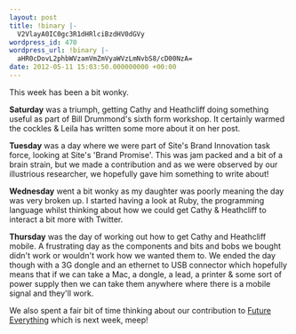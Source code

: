 ```yaml
---
layout: post
title: !binary |-
  V2VlayA0IC0gc3R1dHRlciBzdHV0dGVy
wordpress_id: 470
wordpress_url: !binary |-
  aHR0cDovL2phbWVzamVmZmVyaWVzLmNvbS8/cD00NzA=
date: 2012-05-11 15:03:50.000000000 +00:00
---
```

This week has been a bit wonky.

<strong>Saturday</strong> was a triumph, getting Cathy and Heathcliff doing something useful as part of Bill Drummond's sixth form workshop. It certainly warmed the cockles &amp; Leila has written some more about it on her post.

<strong>Tuesday</strong> was a day where we were part of Site's Brand Innovation task force, looking at Site's 'Brand Promise'. This was jam packed and a bit of a brain strain, but we made a contribution and as we were observed by our illustrious researcher, we hopefully gave him something to write about!

<strong>Wednesday</strong> went a bit wonky as my daughter was poorly meaning the day was very broken up. I started having a look at Ruby, the programming language whilst thinking about how we could get Cathy &amp; Heathcliff to interact a bit more with Twitter.

<strong>Thursday</strong> was the day of working out how to get Cathy and Heathcliff mobile. A frustrating day as the components and bits and bobs we bought didn't work or wouldn't work how we wanted them to. We ended the day though with a 3G dongle and an ethernet to USB connector which hopefully means that if we can take a Mac, a dongle, a lead, a printer &amp; some sort of power supply then we can take them anywhere where there is a mobile signal and they'll work.

We also spent a fair bit of time thinking about our contribution to <a title="Future Everything" href="http://futureeverything.org/">Future Everything</a> which is next week, meep!
